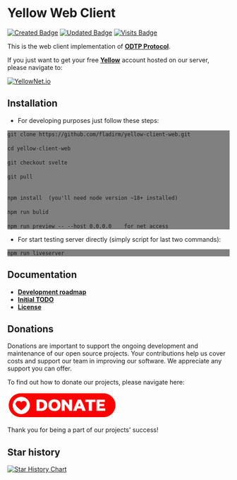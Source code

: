 # Yellow Web Client

[![Created Badge](https://badges.pufler.dev/created/libersoft-org/yellow-client-web)](https://badges.pufler.dev) [![Updated Badge](https://badges.pufler.dev/updated/libersoft-org/yellow-client-web)](https://badges.pufler.dev) [![Visits Badge](https://badges.pufler.dev/visits/libersoft-org/yellow-client-web)](https://badges.pufler.dev)

This is the web client implementation of [**ODTP Protocol**](https://github.com/libersoft-org/odtp-documentation/).

If you just want to get your free [**Yellow**](https://yellow.libersoft.org) account hosted on our server, please navigate to:

[![YellowNet.io](https://raw.githubusercontent.com/libersoft-org/odtp-documentation/main/logo.png)](https://yellownet.io)

## Installation

- For developing purposes just follow these steps:

<div style="background-color: gray;">

    git clone https://github.com/fladirm/yellow-client-web.git

    cd yellow-client-web

    git checkout svelte

    git pull


    npm install  (you'll need node version ~18+ installed)

    npm run bulid

    npm run preview -- --host 0.0.0.0    for net access

</div>

- For start testing server directly (simply script for last two commands):

<div style="background-color: gray;">

    npm run liveserver

</div>

## Documentation

- [**Development roadmap**](./ROADMAP.md)
- [**Initial TODO**](./todomd) 
- [**License**](./LICENSE)

## Donations

Donations are important to support the ongoing development and maintenance of our open source projects. Your contributions help us cover costs and support our team in improving our software. We appreciate any support you can offer.

To find out how to donate our projects, please navigate here:

[![Donate](https://raw.githubusercontent.com/libersoft-org/documents/main/donate.png)](https://libersoft.org/donations)

Thank you for being a part of our projects' success!

## Star history

[![Star History Chart](https://api.star-history.com/svg?repos=libersoft-org/yellow-client-web&type=Date)](https://star-history.com/#libersoft-org/yellow-client-web&Date)